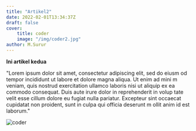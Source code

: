 ```yaml
---
title: "Artikel2"
date: 2022-02-01T13:34:37Z
draft: false
cover:
    title: coder
    image: "/img/coder2.jpg"
author: M.Surur
---
```


**Ini artikel kedua**

"Lorem ipsum dolor sit amet, consectetur adipiscing elit, sed do eiusm
od tempor incididunt ut labore et dolore magna aliqua. Ut enim ad mini
m veniam, quis nostrud exercitation ullamco laboris nisi ut aliquip ex
 ea commodo consequat. Duis aute irure dolor in reprehenderit in volup
tate velit esse cillum dolore eu fugiat nulla pariatur. Excepteur sint
 occaecat cupidatat non proident, sunt in culpa qui officia deserunt m
ollit anim id est laborum."

![coder](/img/coder2.jpg)

